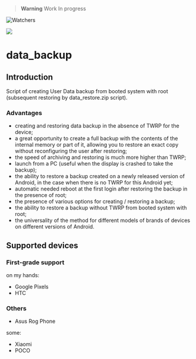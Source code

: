 > **Warning**
> Work In progress

![Watchers](https://img.shields.io/github/watchers/ziandzivan/data_backup?longCache=true&label=Visitors&color=blueviolet&style=flat)

![](https://komarev.com/ghpvc/?username=ziandzivan&color=brightgreen&label=ziand's+profile+views&style=flat)

<!--
<a href="https://forum.xda-developers.com/m/ziand.950857"><img src="https://img.shields.io/badge/XDA-Profile-yellow?longCache=true&style=flat"> </a>
FOR-THE-BADGE
-->

# data_backup

## Introduction

Script of creating User Data backup from booted system with root (subsequent restoring by data_restore.zip script).

### Advantages

- creating and restoring data backup in the absence of TWRP for the device;
- a great opportunity to create a full backup with the contents of the internal memory or part of it, allowing you to restore an exact copy without reconfiguring the user after restoring;
- the speed of archiving and restoring is much more higher than TWRP;
- launch from a PC (useful when the display is crashed to take the backup);
- the ability to restore a backup created on a newly released version of Android, in the case when there is no TWRP for this Android yet;
- automatic needed reboot at the first login after restoring the backup in the presence of root;
- the presence of various options for creating / restoring a backup;
- the ability to restore a backup without TWRP from booted system with root;
- the universality of the method for different models of brands of devices on different versions of Android.

## Supported devices

### First-grade support

on my hands:
- Google Pixels
- HTC

### Others

- Asus Rog Phone

some:
- Xiaomi
- POCO
